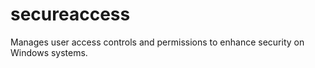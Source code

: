 # secureaccess
Manages user access controls and permissions to enhance security on Windows systems.
